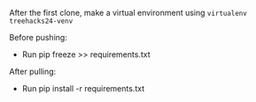 After the first clone, make a virtual environment using ```virtualenv treehacks24-venv```

Before pushing:

- Run pip freeze >> requirements.txt

After pulling:

- Run pip install -r requirements.txt